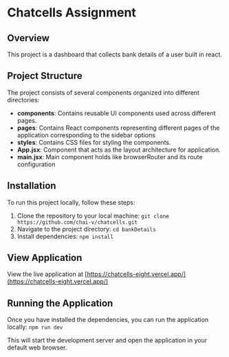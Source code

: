 # Chatcells Assignment

## Overview

This project is a dashboard that collects bank details of a user built in react.

## Project Structure

The project consists of several components organized into different directories:

- **components**: Contains reusable UI components used across different pages.
- **pages**: Contains React components representing different pages of the application corresponding to the sidebar options
- **styles**: Contains CSS files for styling the components.
- **App.jsx**: Component that acts as the layout architecture for application.
- **main.jsx**: Main component holds like browserRouter and its route configuration


## Installation

To run this project locally, follow these steps:

1. Clone the repository to your local machine:
`git clone https://github.com/chai-v/chatcells.git`
2. Navigate to the project directory:
`cd bankDetails`
3. Install dependencies:
`npm install`

## View Application

View the live application at [https://chatcells-eight.vercel.app/](https://chatcells-eight.vercel.app/)
## Running the Application

Once you have installed the dependencies, you can run the application locally:
`npm run dev`

This will start the development server and open the application in your default web browser. 

